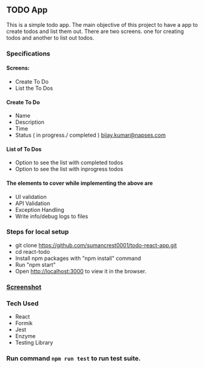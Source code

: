 ## TODO App

This is a simple todo app. The main objective of this project to have a app to create todos and list them out. There are two screens. one for creating todos and another to list out todos.

### Specifications

#### Screens:

- Create To Do
- List the To Dos

#### Create To Do

- Name
- Description
- Time
- Status ( in progress./ completed )
  bijay.kumar@napses.com

#### List of To Dos

- Option to see the list with completed todos
- Option to see the list with inprogress todos

#### The elements to cover while implementing the above are

- UI validation
- API Validation
- Exception Handling
- Write info/debug logs to files

### Steps for local setup

- git clone https://github.com/sumancrest0001/todo-react-app.git
- cd react-todo
- Install npm packages with "npm install" command
- Run "npm start"
- Open [http://localhost:3000](http://localhost:3000) to view it in the browser.

### [Screenshot](./public/Screenshot.png)

### Tech Used

- React
- Formik
- Jest
- Enzyme
- Testing Library

### Run command `npm run test` to run test suite.
